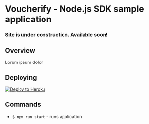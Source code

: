 # Voucherify - Node.js SDK sample application

### Site is under construction. Available soon!

## Overview

Lorem ipsum dolor

## Deploying

[![Deploy to Heroku](https://www.herokucdn.com/deploy/button.png)](https://heroku.com/deploy)

## Commands

* `$ npm run start` - runs application